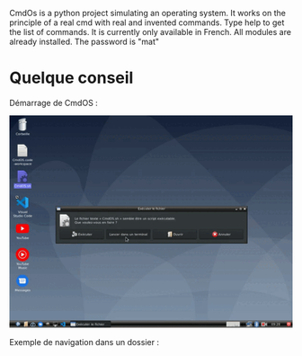 CmdOs is a python project simulating an operating system.
It works on the principle of a real cmd with real and invented commands.
Type help to get the list of commands. It is currently only available in French.
All modules are already installed.
The password is "mat"

<h1>Quelque conseil</h1>

Démarrage de CmdOS :

![Demo](https://github.com/lolo859/CmdOS/blob/main/gif/start.gif)

Exemple de navigation dans un dossier :
